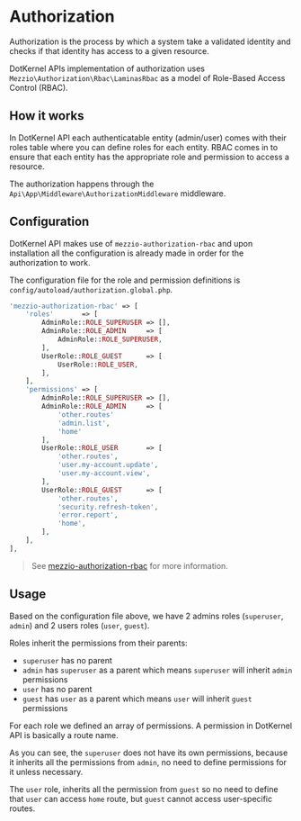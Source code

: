 # Authorization

Authorization is the process by which a system take a validated identity and checks if that identity has access to a
given resource.

DotKernel APIs implementation of authorization uses `Mezzio\Authorization\Rbac\LaminasRbac` as a model of
Role-Based Access Control (RBAC).

## How it works

In DotKernel API each authenticatable entity (admin/user) comes with their roles table where you can define
roles for each entity. RBAC comes in to ensure that each entity has the appropriate role and permission to access a
resource.

The authorization happens through the `Api\App\Middleware\AuthorizationMiddleware` middleware.

## Configuration

DotKernel API makes use of `mezzio-authorization-rbac` and upon installation all the configuration is already made
in order for the authorization to work.

The configuration file for the role and permission definitions is `config/autoload/authorization.global.php`.

```php
'mezzio-authorization-rbac' => [
    'roles'       => [
        AdminRole::ROLE_SUPERUSER => [],
        AdminRole::ROLE_ADMIN     => [
            AdminRole::ROLE_SUPERUSER,
        ],
        UserRole::ROLE_GUEST      => [
            UserRole::ROLE_USER,
        ],
    ],
    'permissions' => [
        AdminRole::ROLE_SUPERUSER => [],
        AdminRole::ROLE_ADMIN     => [
            'other.routes'
            'admin.list',
            'home'
        ],
        UserRole::ROLE_USER       => [
            'other.routes',
            'user.my-account.update',
            'user.my-account.view',
        ],
        UserRole::ROLE_GUEST      => [
            'other.routes',
            'security.refresh-token',
            'error.report',
            'home',
        ],
    ],
],
```

> See [mezzio-authorization-rbac](https://docs.mezzio.dev/mezzio-authorization-rbac/v1/basic-usage/)
> for more information.

## Usage

Based on the configuration file above, we have 2 admins roles (`superuser`, `admin`) and 2 users
roles (`user`, `guest`).

Roles inherit the permissions from their parents:

- `superuser` has no parent
- `admin` has `superuser` as a parent which means `superuser` will inherit `admin` permissions
- `user` has no parent
- `guest` has `user` as a parent which means `user` will inherit `guest` permissions

For each role we defined an array of permissions. A permission in DotKernel API is basically a route name.

As you can see, the `superuser` does not have its own permissions, because it inherits all the permissions
from `admin`,
no need to define permissions for it unless necessary.

The `user` role, inherits all the permission from `guest` so no need to define that `user` can access `home` route, but
`guest` cannot access user-specific routes.
